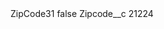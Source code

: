 <?xml version="1.0" encoding="UTF-8"?>
<CustomMetadata xmlns="http://soap.sforce.com/2006/04/metadata" xmlns:xsi="http://www.w3.org/2001/XMLSchema-instance" xmlns:xsd="http://www.w3.org/2001/XMLSchema">
    <label>ZipCode31</label>
    <protected>false</protected>
    <values>
        <field>Zipcode__c</field>
        <value xsi:type="xsd:string">21224</value>
    </values>
</CustomMetadata>
